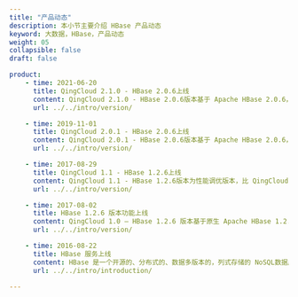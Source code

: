```yaml
---
title: "产品动态"
description: 本小节主要介绍 HBase 产品动态
keyword: 大数据，HBase，产品动态
weight: 05
collapsible: false
draft: false

product:
    - time: 2021-06-20
      title: QingCloud 2.1.0 - HBase 2.0.6上线
      content: QingCloud 2.1.0 - HBase 2.0.6版本基于 Apache HBase 2.0.6，Apache Hadoop 2.7.7, Apache Phoenix 5.0.0构建。<br>- 支持动态加载自定义 filter；<br>-  增加 rolling-restart RegionServer 菜单。
      url: ../../intro/version/

    - time: 2019-11-01
      title: QingCloud 2.0.1 - HBase 2.0.6上线
      content: QingCloud 2.0.1 - HBase 2.0.6版本基于 Apache HBase 2.0.6，Apache Hadoop 2.7.7, Apache Phoenix 5.0.0构建。<br>- 新版本 Region 分配管理器，更好的应对 Region 长时间 RIT 问题；<br>- 升级 Offheap 读写链路，减少 GC 压力；<br>- 新增 In-Memory Compaction 配置参数，减少 flush 次数和降低写 IO 放大的问题；<br>- 优化 Netty 的 RPC Server，改善延迟提高吞吐量；<br>-  新增 MOB，支持 100k-10M 的中等媒体对象数据存储。
      url: ../../intro/version/

    - time: 2017-08-29
      title: QingCloud 1.1 - HBase 1.2.6上线
      content: QingCloud 1.1 - HBase 1.2.6版本为性能调优版本，比 QingCloud 1.0 - HBase 1.2.6 随机写提升10%, 随机读提升60%。
      url: ../../intro/version/

    - time: 2017-08-02
      title: HBase 1.2.6 版本功能上线
      content: QingCloud 1.0 – HBase 1.2.6 版本基于原生 Apache HBase 1.2.6 发行版，HDFS 使用原生 Apache Hadoop 2.7.3 发行版。服务包含：HBase 数据库服务、HDFS 分布式文件系统、Phoenix 查询引擎、HBase Restful 服务、HBase Thrift 服务。压缩格式方面支持 GZIP、BZIP2、LZO、SNAPPY。
      url: ../../intro/version/

    - time: 2016-08-22
      title: HBase 服务上线
      content: HBase 是一个开源的、分布式的、数据多版本的，列式存储的 NoSQL数据库。依托 Hadoop 的分布式文件系统 HDFS 作为底层存储, 能够为数十亿行数百万列的海量数据表提供随机、实时的读写访问。
      url: ../../intro/introduction/

---
```


<!-- 设置上述参数可生成产品动态页  -->

